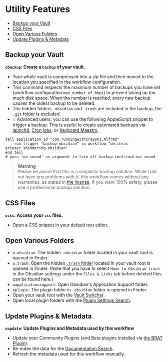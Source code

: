 # Utility Features
<!--toc:start-->
  - [Backup your Vault](#backup-your-vault)
  - [CSS Files](#css-files)
  - [Open Various Folders](#open-various-folders)
  - [Update Plugins & Metadata](#update-plugins-metadata)
<!--toc:end-->

## Backup your Vault
**`obackup`: Create a `backup` of your vault.**
- Your whole vault is compressed into a *zip* file and then moved to the location you specified in the workflow configuration.
- This command respects the maximum number of backups you have set (workflow configuration `max_number_of_bkps`) to prevent taking up too much disk space. When the number is reached, every new backup causes the oldest backup to be deleted.
- The hidden folders `.obsidian` and `.trash` are included in the backup, the `.git` folder is excluded.
- 💡 Advanced users: you can use the following AppleScript snippet to trigger a backup. This is useful to create automated backups via [launchd](https://launchd.info/), [Cron jobs](https://ostechnix.com/a-beginners-guide-to-cron-jobs/), or [Keyboard Maestro](https://www.keyboardmaestro.com/main/).

```applescript
tell application id "com.runningwithcrayons.Alfred"
	run trigger "backup-obsidian" in workflow "de.chris-grieser.shimmering-obsidian"
end tell
# pass 'no sound' as argument to turn off backup confirmation sound
```

<!-- vale Google.FirstPerson = NO -->
> **Warning**  
> Please be aware that this is a simplistic backup solution. While I did not have any problems with it, this workflow comes without any warranties, as stated in [the license](https://github.com/chrisgrieser/shimmering-obsidian/blob/main/LICENSE). If you want 100% safety, please use a professional backup solution.
<!-- vale Google.FirstPerson = YES -->

## CSS Files
**`ocss`: Access your `css` files.**
- Open a CSS snippet in your default text editor.

## Open Various Folders
- `o.obsidian`: The hidden `.obsidian` folder located in your vault root is opened in Finder.
- `o.trash`: Open the hidden [`.trash` folder](https://help.obsidian.md/Advanced+topics/Deleting+files) located in your vault root is opened in Finder. (Note that you have to select `Move to Obsidian trash` in the Obsidian settings under the `Files & Links` tab before deleted files can be found here.)
- `oapplicationsupport`: Open Obsidian's Application Support folder.
- `oplugin`: The plugin folder in `.obsidian` folder is opened in Finder.
- Open your vault root with the [Vault Switcher](Vault%20Switcher.md).
- Open local plugin folders with the [Plugin Settings Search](Settings%20and%20Local%20Plugin%20Search.md).

## Update Plugins & Metadata
**`oupdate`: Update Plugins and Metadata used by this workflow**
- Update your Community Plugins (and Beta plugins installed via [the BRAT Plugin](https://github.com/TfTHacker/obsidian42-brat)).
- Re-index the data for the [Documentation Search](Documentation%20Search.md). 
- Refresh the metadata used for this workflow manually.
